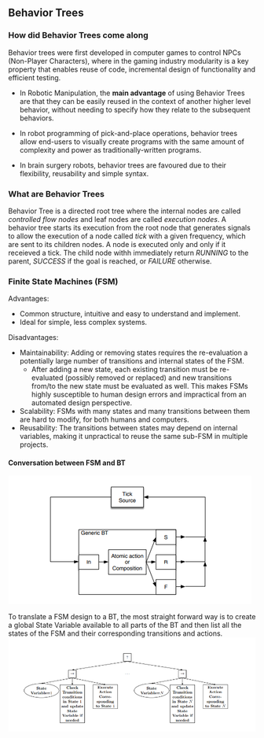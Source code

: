 ## Behavior Trees

### How did Behavior Trees come along

Behavior trees were first developed in computer games to control NPCs (Non-Player Characters), where in the gaming industry modularity is a key property
that enables reuse of code, incremental design of functionality and efficient testing.

- In Robotic Manipulation, the __main advantage__ of using Behavior Trees are that they can be easily reused in the context of another higher level behavior, without needing to specify how they relate to
the subsequent behaviors.

- In robot programming of pick-and-place operations, behavior trees allow end-users to visually create programs with the same amount of complexity and power
as traditionally-written programs.

- In brain surgery robots, behavior trees are favoured due to their flexibility, reusability and simple syntax.

### What are Behavior Trees

Behavior Tree is a directed root tree where the internal nodes are called _controlled flow nodes_ and leaf nodes are called _execution nodes_.
A behavior tree starts its execution from the root node that generates signals to allow the execution of a node called _tick_ with a given frequency, 
which are sent to its children nodes. A node is executed only and only if it receieved a tick. The child node withh immediately return _RUNNING_ to
the parent, _SUCCESS_ if the goal is reached, or _FAILURE_ otherwise.

### Finite State Machines (FSM)
Advantages:
- Common structure, intuitive and easy to understand and implement.
- Ideal for simple, less complex systems.

Disadvantages:
- Maintainability: Adding or removing states requires the re-evaluation a potentially large number of transitions and internal states of the FSM.
     - After adding a new state, each existing transition must be re-evaluated (possibly removed or replaced) and new transitions from/to the new state must be evaluated as well.
                   This makes FSMs highly susceptible to human design errors and impractical from an automated design perspective.
- Scalability: FSMs with many states and many transitions between them are hard to modify, for both humans and computers.
- Reusability: The transitions between states may depend on internal variables, making it unpractical to reuse the same sub-FSM in multiple projects.

#### Conversation between FSM and BT
![Alt text](bt-fsm.png?raw=true "Optional Title")

To translate a FSM design to a BT, the most straight forward way is to create a global State Variable available to all parts of the BT and then list all the states of the FSM and their corresponding transitions and actions.
![Alt text](fsm-bt.png?raw=true "Optional Title")
